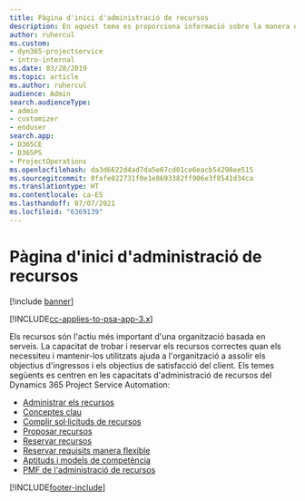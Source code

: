 ```yaml
---
title: Pàgina d'inici d'administració de recursos
description: En aquest tema es proporciona informació sobre la manera d'administrar els recursos.
author: ruhercul
ms.custom:
- dyn365-projectservice
- intro-internal
ms.date: 03/28/2019
ms.topic: article
ms.author: ruhercul
audience: Admin
search.audienceType:
- admin
- customizer
- enduser
search.app:
- D365CE
- D365PS
- ProjectOperations
ms.openlocfilehash: da3d6622d4ad7da5e67cd01ce6eacb54298ee515
ms.sourcegitcommit: 0fafe022731f0e1e8693382ff906e3f8541d34ca
ms.translationtype: HT
ms.contentlocale: ca-ES
ms.lasthandoff: 07/07/2021
ms.locfileid: "6369139"
---
```

# <a name="resource-management-home-page"></a>Pàgina d'inici d'administració de recursos

[!include [banner](../includes/psa-now-project-operations.md)]

[!INCLUDE[cc-applies-to-psa-app-3.x](../includes/cc-applies-to-psa-app-3x.md)]

Els recursos són l'actiu més important d'una organització basada en serveis. La capacitat de trobar i reservar els recursos correctes quan els necessiteu i mantenir-los utilitzats ajuda a l'organització a assolir els objectius d'ingressos i els objectius de satisfacció del client. Els temes següents es centren en les capacitats d'administració de recursos del Dynamics 365 Project Service Automation:

- [Administrar els recursos](manage-resources.md)
- [Conceptes clau](reports-key-concepts.md)
- [Complir sol·licituds de recursos](resource-management-fulfill-requests.md)
- [Proposar recursos](resource-management-propose-resources.md)
- [Reservar recursos](resource-management-book-resources-scheduleboard.md)
- [Reservar requisits manera flexible](resource-management-softbook-requirements.md)
- [Aptituds i models de competència](resource-management-skills-proficiency.md)
- [PMF de l'administració de recursos](resource-management-faq.md)


[!INCLUDE[footer-include](../includes/footer-banner.md)]